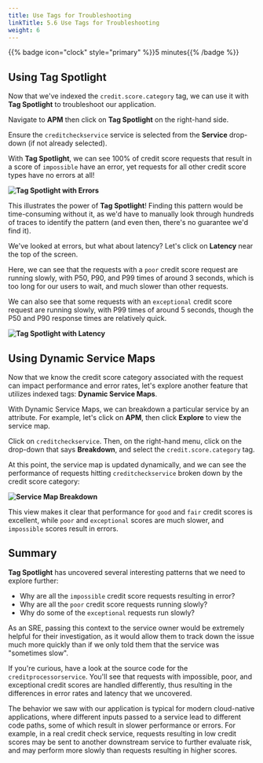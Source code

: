 ```yaml
---
title: Use Tags for Troubleshooting
linkTitle: 5.6 Use Tags for Troubleshooting
weight: 6
---
```


{{% badge icon="clock" style="primary" %}}5 minutes{{% /badge %}}

## Using Tag Spotlight

Now that we've indexed the `credit.score.category` tag, we can use it with **Tag Spotlight** to troubleshoot our application. 

Navigate to **APM** then click on **Tag Spotlight** on the right-hand side. 

Ensure the `creditcheckservice` service is selected from the **Service** drop-down (if not already selected).

With **Tag Spotlight**, we can see 100% of credit score requests that result in a score of `impossible` have an error, yet requests for all other credit score types have no errors at all! 

**![Tag Spotlight with Errors](../images/tag_spotlight_errors.png)**

This illustrates the power of **Tag Spotlight**! Finding this pattern would be time-consuming without it, as we'd have to manually look through hundreds of traces to identify the pattern (and even then, there's no guarantee we'd find it). 

We've looked at errors, but what about latency? Let's click on **Latency** near the top of the screen. 

Here, we can see that the requests with a `poor` credit score request are running slowly, with P50, P90, and P99 times of around 3 seconds, which is too long for our users to wait, and much slower than other requests. 

We can also see that some requests with an `exceptional` credit score request are running slowly, with P99 times of around 5 seconds, though the P50 and P90 response times are relatively quick.

**![Tag Spotlight with Latency](../images/tag_spotlight_latency.png)**

## Using Dynamic Service Maps 

Now that we know the credit score category associated with the request can impact performance and error rates, let's explore another feature that utilizes indexed tags: **Dynamic Service Maps**. 

With Dynamic Service Maps, we can breakdown a particular service by an attribute. For example, let's click on **APM**, then click **Explore** to view the service map. 

Click on `creditcheckservice`. Then, on the right-hand menu, click on the drop-down that says **Breakdown**, and select the `credit.score.category` tag. 

At this point, the service map is updated dynamically, and we can see the performance of requests hitting `creditcheckservice` broken down by the credit score category: 

**![Service Map Breakdown](../images/service_map_breakdown.png)**

This view makes it clear that performance for `good` and `fair` credit scores is excellent, while `poor` and `exceptional` scores are much slower, and `impossible` scores result in errors. 

## Summary

**Tag Spotlight** has uncovered several interesting patterns that we need to explore further: 

* Why are all the `impossible` credit score requests resulting in error?
* Why are all the `poor` credit score requests running slowly?
* Why do some of the `exceptional` requests run slowly?

As an SRE, passing this context to the service owner would be extremely helpful for their investigation, as it would allow them to track down the issue much more quickly than if we only told them that the service was "sometimes slow". 

If you're curious, have a look at the source code for the `creditprocessorservice`. You'll see that requests with impossible, poor, and exceptional credit scores are handled differently, thus resulting in the differences in error rates and latency that we uncovered.

The behavior we saw with our application is typical for modern cloud-native applications, where different inputs passed to a service lead to different code paths, some of which result in slower performance or errors. For example, in a real credit check service, requests resulting in low credit scores may be sent to another downstream service to further evaluate risk, and may perform more slowly than requests resulting in higher scores.  